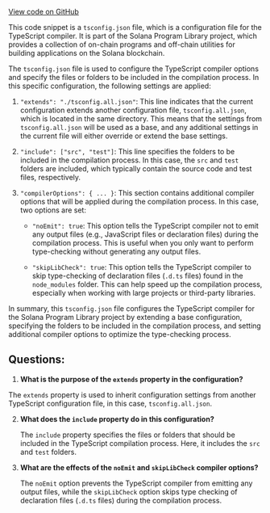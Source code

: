 [View code on GitHub](https://github.com/solana-labs/solana-program-library/memo/js/tsconfig.json)

This code snippet is a `tsconfig.json` file, which is a configuration file for the TypeScript compiler. It is part of the Solana Program Library project, which provides a collection of on-chain programs and off-chain utilities for building applications on the Solana blockchain.

The `tsconfig.json` file is used to configure the TypeScript compiler options and specify the files or folders to be included in the compilation process. In this specific configuration, the following settings are applied:

1. `"extends": "./tsconfig.all.json"`: This line indicates that the current configuration extends another configuration file, `tsconfig.all.json`, which is located in the same directory. This means that the settings from `tsconfig.all.json` will be used as a base, and any additional settings in the current file will either override or extend the base settings.

2. `"include": ["src", "test"]`: This line specifies the folders to be included in the compilation process. In this case, the `src` and `test` folders are included, which typically contain the source code and test files, respectively.

3. `"compilerOptions": { ... }`: This section contains additional compiler options that will be applied during the compilation process. In this case, two options are set:

   - `"noEmit": true`: This option tells the TypeScript compiler not to emit any output files (e.g., JavaScript files or declaration files) during the compilation process. This is useful when you only want to perform type-checking without generating any output files.
   
   - `"skipLibCheck": true`: This option tells the TypeScript compiler to skip type-checking of declaration files (`.d.ts` files) found in the `node_modules` folder. This can help speed up the compilation process, especially when working with large projects or third-party libraries.

In summary, this `tsconfig.json` file configures the TypeScript compiler for the Solana Program Library project by extending a base configuration, specifying the folders to be included in the compilation process, and setting additional compiler options to optimize the type-checking process.
## Questions: 
 1. **What is the purpose of the `extends` property in the configuration?**

   The `extends` property is used to inherit configuration settings from another TypeScript configuration file, in this case, `tsconfig.all.json`.

2. **What does the `include` property do in this configuration?**

   The `include` property specifies the files or folders that should be included in the TypeScript compilation process. Here, it includes the `src` and `test` folders.

3. **What are the effects of the `noEmit` and `skipLibCheck` compiler options?**

   The `noEmit` option prevents the TypeScript compiler from emitting any output files, while the `skipLibCheck` option skips type checking of declaration files (`.d.ts` files) during the compilation process.